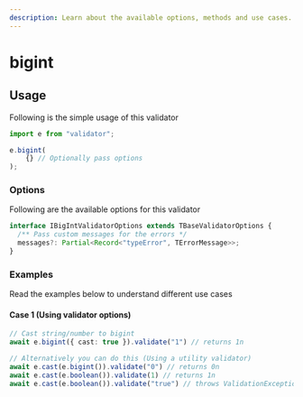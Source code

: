 ```yaml
---
description: Learn about the available options, methods and use cases.
---
```


# bigint

## Usage

Following is the simple usage of this validator

```typescript
import e from "validator";

e.bigint(
    {} // Optionally pass options
);
```

### Options

Following are the available options for this validator

```typescript
interface IBigIntValidatorOptions extends TBaseValidatorOptions {
  /** Pass custom messages for the errors */
  messages?: Partial<Record<"typeError", TErrorMessage>>;
}
```

### Examples

Read the examples below to understand different use cases

#### Case 1 (Using validator options)

```typescript
// Cast string/number to bigint
await e.bigint({ cast: true }).validate("1") // returns 1n

// Alternatively you can do this (Using a utility validator)
await e.cast(e.bigint()).validate("0") // returns 0n
await e.cast(e.boolean()).validate(1) // returns 1n
await e.cast(e.boolean()).validate("true") // throws ValidationException
```
